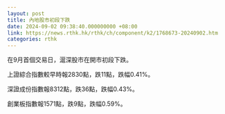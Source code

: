 ```yaml
---
layout: post
title: 內地股市初段下跌
date: 2024-09-02 09:38:40.000000000 +08:00
link: https://news.rthk.hk/rthk/ch/component/k2/1768673-20240902.htm
categories: rthk
---
```


在9月首個交易日，滬深股市在開市初段下跌。

上證綜合指數較早時報2830點，跌11點，跌幅0.41%。

深證成份指數報8312點，跌36點，跌幅0.43%。

創業板指數報1571點，跌9點，跌幅0.59%。
